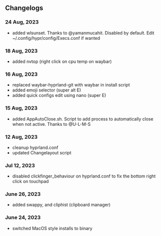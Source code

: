 ## Changelogs

### 24 Aug, 2023
- added wlsunset. Thanks to @yamanmucahit. Disabled by default. Edit ~/.config/hypr/config/Execs.conf if wanted
  
### 18 Aug, 2023
- added nvtop (right click on cpu temp on waybar)

### 16 Aug, 2023
- replaced waybar-hyprland-git with waybar in install script
- added emoji selector (super alt E)
- added quick configs edit using nano (super E)
  
### 15 Aug, 2023
- added AppAutoClose.sh. Script to add process to automatically close when not active. Thanks to @U-L-M-S

### 12 Aug, 2023
- cleanup hyprland.conf
- updated Changelayout script

### Jul 12, 2023
- disabled clickfinger_behaviour on hyprland.conf to fix the bottom right click on touchpad

### June 26, 2023
- added swappy, and cliphist (clipboard manager)

### June 24, 2023
- switched MacOS style installs to binary
